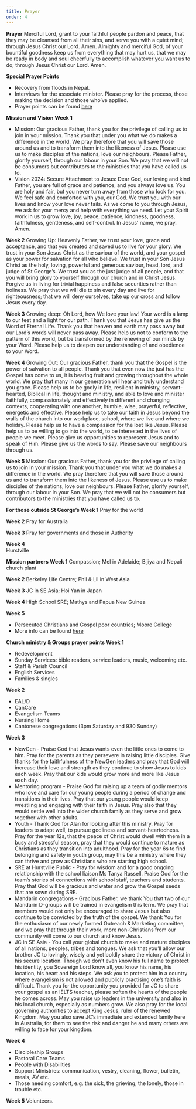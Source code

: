 ```yaml
---
title: Prayer
order: 4
---
```

**Prayer**
Merciful Lord, grant to your faithful people pardon and peace, that they may be cleansed from all their sins, and serve you with a quiet mind; through Jesus Christ our Lord. Amen.
Almighty and merciful God, of your bountiful goodness keep us from everything that may hurt us, that we may be ready in body and soul cheerfully to accomplish whatever you want us to do; through Jesus Christ our Lord. Amen.

**Special Prayer Points**
- Recovery from floods in Nepal. 
- Interviews for the associate minister. Please pray for the process, those making the decision and those who’ve applied.  
- Prayer points can be found [here](https://stgeorgeshurstville.org.au/prayer)

**Mission and Vision** 
**Week 1**
- Mission: Our gracious Father, thank you for the privilege of calling us to join in your mission. Thank you that under you what we do makes a difference in the world. We pray therefore that you will save those around us and to transform them into the likeness of Jesus. Please use us to make disciples of the nations, love our neighbours. Please Father, glorify yourself, through our labour in your Son. We pray that we will not be consumers but contributors to the ministries that you have called us to. 
- Vision 2024: Secure Attachment to Jesus: Dear God, our loving and kind Father, you are full of grace and patience, and you always love us. You are holy and fair, but you never turn away from those who look for you. We feel safe and comforted with you, our God. We trust you with our lives and know your love never fails. As we come to you through Jesus, we ask for your mercy and help with everything we need. Let your Spirit work in us to grow love, joy, peace, patience, kindness, goodness, faithfulness, gentleness, and self-control. In Jesus' name, we pray. Amen.

**Week 2**
Growing Up: Heavenly Father, we trust your love, grace and acceptance, and that you created and saved us to live for your glory. We trust in your Son Jesus Christ as the saviour of the world, and your gospel as your power for salvation for all who believe. We trust in your Son Jesus Christ as the holy, loving, powerful and generous saviour, head, lord, and judge of St George’s. We trust you as the just judge of all people, and that you will bring glory to yourself through our church and in Christ Jesus. Forgive us in living for trivial happiness and false securities rather than holiness. We pray that we will die to sin every day and live for righteousness; that we will deny ourselves, take up our cross and follow Jesus every day.

**Week 3**
Growing deep: Oh Lord, how We love your law! Your word is a lamp to our feet and a light for our path. Thank you that Jesus has give us the Word of Eternal Life. Thank you that heaven and earth may pass away but our Lord’s words will never pass away. Please help us not to conform to the pattern of this world, but be transformed by the renewing of our minds by your Word. Please help us to deepen our understanding of and obedience to your Word. 

**Week 4**
Growing Out: Our gracious Father, thank you that the Gospel is the power of salvation to all people. Thank you that even now the just has the Gospel has come to us, it is bearing fruit and growing throughout the whole world. We pray that many in our generation will hear and truly understand you grace. Please help us to be godly in life, resilient in ministry, servant-hearted, Biblical in life, thought and ministry, and able to love and minister faithfully, compassionately and effectively in different and changing contexts, cooperating with one another, humble, wise, prayerful, reflective, energetic and effective. Please help us to take our faith in Jesus beyond the walls of the church into our workplace, school, where we live and where we holiday. Please help us to have a compassion for the lost like Jesus. Please help us to be willing to go into the world, to be interested in the lives of people we meet. Please give us opportunities to represent Jesus and to speak of Him. Please give us the words to say. Please save our neighbours through us.

**Week 5** 
Mission: Our gracious Father, thank you for the privilege of calling us to join in your mission. Thank you that under you what we do makes a difference in the world. We pray therefore that you will save those around us and to transform them into the likeness of Jesus. Please use us to make disciples of the nations, love our neighbours. Please Father, glorify yourself, through our labour in your Son. We pray that we will not be consumers but contributors to the ministries that you have called us to. 

**For those outside St George’s** 
**Week 1**
Pray for the world

**Week 2**
Pray for Australia 

**Week 3** 
Pray for governments and those in Authority 

**Week 4**  
Hurstville 

**Mission partners** 
**Week 1** 
Compassion; Mel in Adelaide; Bijiya and Nepali church plant   

**Week 2** 
Berkeley Life Centre; Phil & Lil in West Asia 

**Week 3** 
JC in SE Asia; Hoi Yan in Japan 

**Week 4**
High School SRE; Mathys and Papua New Guinea

**Week 5**
- Persecuted Christians and Gospel poor countries; Moore College 
- More info can be found [here](https://stgeorgeshurstville.org.au/mission-partners)

**Church ministry & Groups prayer points**
**Week 1**
- Redevelopment
- Sunday Services: bible readers, service leaders, music, welcoming etc. 
- Staff & Parish Council
- English Services 
- Families & singles 

**Week 2**
- EAL/D
- CanCare
- Evangelism Teams
- Nursing Home
- Cantonese congregations (3pm Saturday and 930 Sunday)  

**Week 3**
- NewGen - Praise God that Jesus wants even the little ones to come to him. Pray for the parents as they persevere in raising little disciples. Give thanks for the faithfulness of the NewGen leaders and pray that God will increase their love and strength as they continue to show Jesus to kids each week. Pray that our kids would grow more and more like Jesus each day. 
- Mentoring program - Praise God for raising up a team of godly mentors who love and care for our young people during a period of change and transitions in their lives. Pray that our young people would keep wrestling and engaging with their faith in Jesus. Pray also that they would settle well into the wider church family as they serve and grow together with other adults. 
- Youth - Thank God for Alan for looking after this ministry. Pray for leaders to adapt well, to pursue godliness and servant-heartedness. Pray for the year 12s, that the peace of Christ would dwell with them in a busy and stressful season, pray that they would continue to mature as Christians as they transition into adulthood. Pray for the year 6s to find belonging and safety in youth group, may this be a ministry where they can thrive and grow as Christians who are starting high school.
- SRE at Hurstville Public - Pray for wisdom and for a good ongoing relationship with the school liaison Ms Tanya Russell. Praise God for the team’s stories of connections with school staff, teachers and students. Pray that God will be gracious and water and grow the         Gospel seeds that are sown during SRE. 
- Mandarin congregations  - Gracious Father, we thank You that two of our Mandarin D-groups will be trained in evangelism this term. We pray that members would not only be encouraged to share Jesus but also continue to be convicted by the truth of the gospel. We thank You for the enthusiasm of our newly formed Outreach & Marketing committee, and we pray that through their work, more non-Christians from our community will come to our church and know Jesus.
- JC in SE Asia - You call your global church to make and mature disciples of all nations, peoples, tribes and tongues. We ask that you’ll allow our brother JC to lovingly, wisely and yet boldly share the victory of Christ in his secure location. Though we don't even know his full name to protect his identity, you Sovereign Lord know all, you know his name, his location, his heart and his steps. We ask you to protect him in a country where evangelism is not allowed and publicly practising one’s faith is difficult. Thank you for the opportunity you provided for JC to share your gospel as an IELTS teacher, please soften the hearts of the people he comes across. May you raise up leaders in the university and also in his local church, especially as numbers grow. We also pray for the local governing authorities to accept King Jesus, ruler of the renewed Kingdom.  May you also save JC’s immediate and extended family here in Australia, for them to see the risk and danger he and many others are willing to face for your kingdom. 

**Week 4**
- Discipleship Groups
- Pastoral Care Teams
- People with Disabilities
- Support Ministries: communication, vestry, cleaning, flower, bulletin, meals, AV etc. 
- Those needing comfort, e.g. the sick, the grieving, the lonely, those in trouble etc. 

**Week 5**
Volunteers. 




